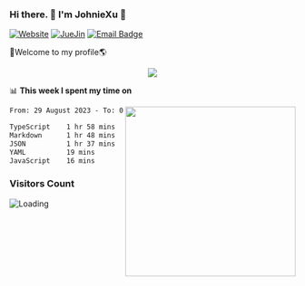 ### Hi there. 👋 I'm JohnieXu :lemon:

[![Website](https://img.shields.io/badge/-Website-c14438?style=flat-square&logo=w&logoColor=white)](https://johniexu.github.io/)
[![JueJin](https://img.shields.io/badge/-JueJin-c14438?style=flat-square&logo=j&logoColor=white)](https://juejin.cn/user/2277843822444958)
[![Email Badge](https://img.shields.io/badge/-Email-c14438?style=flat-square&logo=Email&logoColor=white&link=mailto:281910378@qq.com)](mailto:281910378@qq.com)

🚀Welcome to my profile🌎

<center>
<img align='center' src="https://images.unsplash.com/photo-1690689636978-90d0f3592791?ixlib=rb-4.0.3&ixid=M3wxMjA3fDB8MHxwaG90by1wYWdlfHx8fGVufDB8fHx8fA%3D%3D&auto=format&fit=crop&w=2070&q=80">
</center>

📊 **This week I spent my time on**

<img align='right' width="300" src="https://github-readme-stats.vercel.app/api?username=JohnieXu&show_icons=true&title_color=fff&icon_color=79ff97&text_color=9f9f9f&bg_color=151515&count_private=true">

<!--START_SECTION:waka-->

```txt
From: 29 August 2023 - To: 05 September 2023

TypeScript    1 hr 58 mins    ███████▒░░░░░░░░░░░░░░░░░   29.54 %
Markdown      1 hr 48 mins    ██████▓░░░░░░░░░░░░░░░░░░   27.14 %
JSON          1 hr 37 mins    ██████░░░░░░░░░░░░░░░░░░░   24.29 %
YAML          19 mins         █▒░░░░░░░░░░░░░░░░░░░░░░░   04.86 %
JavaScript    16 mins         █░░░░░░░░░░░░░░░░░░░░░░░░   04.10 %
```

<!--END_SECTION:waka-->

### Visitors Count
<img align="left" src = "https://profile-counter.glitch.me/JohnieXu/count.svg" alt ="Loading">
